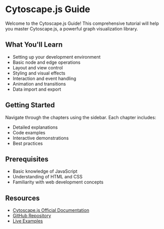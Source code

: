 # Cytoscape.js Guide

Welcome to the Cytoscape.js Guide! This comprehensive tutorial will help you master Cytoscape.js, a powerful graph visualization library.

## What You'll Learn

- Setting up your development environment
- Basic node and edge operations
- Layout and view control
- Styling and visual effects
- Interaction and event handling
- Animation and transitions
- Data import and export

## Getting Started

Navigate through the chapters using the sidebar. Each chapter includes:

- Detailed explanations
- Code examples
- Interactive demonstrations
- Best practices

## Prerequisites

- Basic knowledge of JavaScript
- Understanding of HTML and CSS
- Familiarity with web development concepts

## Resources

- [Cytoscape.js Official Documentation](https://js.cytoscape.org)
- [GitHub Repository](https://github.com/songhaifan/learning_cytospace)
- [Live Examples](examples/)
